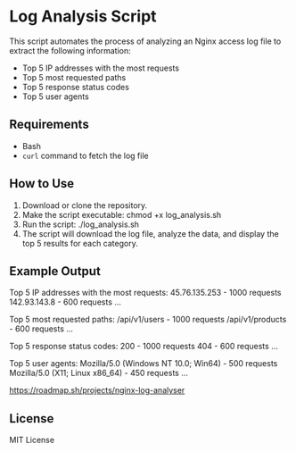 # Log Analysis Script

This script automates the process of analyzing an Nginx access log file to extract the following information:

- Top 5 IP addresses with the most requests
- Top 5 most requested paths
- Top 5 response status codes
- Top 5 user agents

## Requirements

- Bash
- `curl` command to fetch the log file

## How to Use

1. Download or clone the repository.
2. Make the script executable:
   chmod +x log_analysis.sh
3. Run the script:
   ./log_analysis.sh
4. The script will download the log file, analyze the data, and display the top 5 results for each category.

## Example Output

Top 5 IP addresses with the most requests:
45.76.135.253 - 1000 requests
142.93.143.8 - 600 requests
...

Top 5 most requested paths:
/api/v1/users - 1000 requests
/api/v1/products - 600 requests
...

Top 5 response status codes:
200 - 1000 requests
404 - 600 requests
...

Top 5 user agents:
Mozilla/5.0 (Windows NT 10.0; Win64) - 500 requests
Mozilla/5.0 (X11; Linux x86_64) - 450 requests
...

https://roadmap.sh/projects/nginx-log-analyser
## License

MIT License
